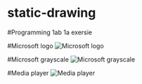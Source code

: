 # static-drawing
#Programming 1ab 1a exersie

#Microsoft logo
![Microsoft logo](https://user-images.githubusercontent.com/108837318/213286192-7b4b4cc6-d32a-49a9-bd54-12502de9ccad.png)

#Microsoft grayscale
![Microsoft grayscale](https://user-images.githubusercontent.com/108837318/213286614-f3b5e330-8e69-44bb-a26c-f88db4d5f517.png)

#Media player
![Media player](https://user-images.githubusercontent.com/108837318/213287143-d70d04d0-0e8b-4cff-8a04-fb18fd39dcf6.png)
